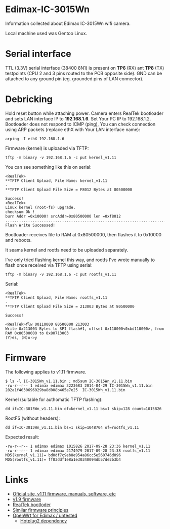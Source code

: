 # Edimax-IC-3015Wn
Information collected about Edimax IC-3015Wn wifi camera. 

Local machine used was Gentoo Linux.

# Serial interface
TTL (3.3V) serial interface (38400 8N1) is present on **TP6** (RX) ant **TP8** (TX)
testpoints (CPU 2 and 3 pins routed to the PCB opposite side). GND can be
attached to any ground pin (eg. grounded pins of LAN connector).

# Debricking
Hold reset button while attaching power. Camera enters RealTek bootloader and
sets LAN interface IP to **192.168.1.6**. Set Your PC IP to 192.168.1.2. Bootloader does not respond to ICMP (ping), You can check connection using ARP packets (replace ethX with Your LAN interface name):

    arping -I ethX 192.168.1.6

Firmware (kernel) is uploaded via TFTP:

    tftp -m binary -v 192.168.1.6 -c put kernel_v1.11

You can see something like this on serial:

    <RealTek>
    **TFTP Client Upload, File Name: kernel_v1.11
    -
    **TFTP Client Upload File Size = F8012 Bytes at 80500000
    
    Success!
    <RealTek>
    Linux kernel (root-fs) upgrade.
    checksum Ok !
    burn Addr =0x10000! srcAddr=0x80500000 len =0xf8012 
    ................................................................................................................
    Flash Write Successed!

Bootloader receives file to RAM at 0x80500000, then flashes it to 0x10000 and reboots.

It seams kernel and rootfs need to be uploaded separately.

I've only tried flashing kernel this way, and rootfs I've wrote manually to flash once received via TFTP using serial:

    tftp -m binary -v 192.168.1.6 -c put rootfs_v1.11

Serial:

    <RealTek>
    **TFTP Client Upload, File Name: rootfs_v1.11
    -
    **TFTP Client Upload File Size = 213003 Bytes at 80500000
    
    Success!
    
    <RealTek>flw 00110000 80500000 213003
    Write 0x213003 Bytes to SPI flash#1, offset 0x110000<0xbd110000>, from RAM 0x80500000 to 0x80713003
    (Y)es, (N)o->y

# Firmware
The following applies to v1.11 firmware.

    $ ls -l IC-3015Wn_v1.11.bin ; md5sum IC-3015Wn_v1.11.bin
    -rw-r--r-- 1 edimax edimax 3223683 2014-04-29 IC-3015Wn_v1.11.bin
    282a1f4030696029ba8d008b465e7e25  IC-3015Wn_v1.11.bin

Kernel (suitable for authomatic TFTP flashing):

    dd if=IC-3015Wn_v1.11.bin of=kernel_v1.11 bs=1 skip=128 count=1015826

RootFS (without headers):

    dd if=IC-3015Wn_v1.11.bin bs=1 skip=1048704 of=rootfs_v1.11

Expected result:

    -rw-r--r-- 1 edimax edimax 1015826 2017-09-28 23:36 kernel_v1.11
    -rw-r--r-- 1 edimax edimax 2174979 2017-09-28 23:38 rootfs_v1.11
    MD5(kernel_v1.11)= bd0df7c9eb8e954a86cc5e560746d096
    MD5(rootfs_v1.11)= ff83ddf1e8a1e30340094db57de2b3b4

# Links
* [Oficial site, v1.11 firmware, manuals, software, etc](http://www.edimax.com/edimax/download/download/data/edimax/global/download/for_home/home_legacy_products/home_legacy_ip_cameras_network_cameras/ic-3015wn)
* [v1.9 firmware](http://www.edimax.us/html/english/frames/b-download.htm)
* [RealTek bootloder](https://wiki.openwrt.org/doc/techref/bootloader/realtek)
* [Similar firmware principles](https://wiki.openwrt.org/toh/upvel/ur825ac)
* [OpenWrt for Edimax / untested](https://github.com/utessel/edimax)
  * [Hotplug2 dependency](https://github.com/rdebath/hotplug2)
